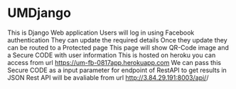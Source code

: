 # UMDjango
This is Django Web application 
Users will log in using Facebook authentication 
They can update the required details 
Once they update they can be routed to a Protected page 
This page will show QR-Code image and a Secure CODE with user information 
This is hosted on heroku you can access from url https://um-fb-0817app.herokuapp.com
We can pass this Secure CODE as a input parameter for endpoint of RestAPI to get results in JSON 
Rest API will be avaliable from url http://3.84.29.191:8003/api/<Secure CODE>/
